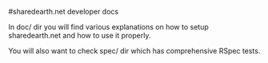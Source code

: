 #sharedearth.net developer docs

In doc/ dir you will find various explanations on how to setup sharedearth.net and how to use it properly.

You will also want to check spec/ dir which has comprehensive RSpec tests.